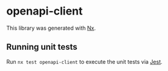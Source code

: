 # openapi-client

This library was generated with [Nx](https://nx.dev).

## Running unit tests

Run `nx test openapi-client` to execute the unit tests via [Jest](https://jestjs.io).
